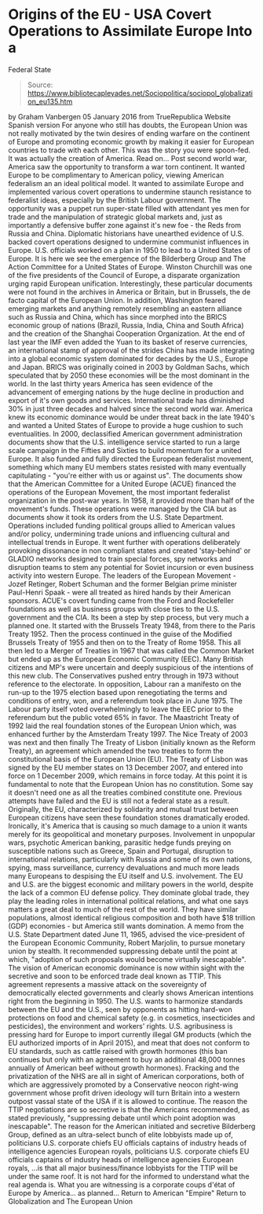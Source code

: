 # Origins of the EU - USA Covert Operations to Assimilate Europe Into a 
Federal State

> Source: https://www.bibliotecapleyades.net/Sociopolitica/sociopol_globalization_eu135.htm

by Graham Vanbergen
05 January 2016
from TrueRepublica Website
Spanish version
For anyone who still has doubts, the European Union was not really motivated by the twin desires of ending warfare on the continent of Europe and promoting economic growth by making it easier for European countries to trade with each other.
This was the story you were spoon-fed. It was actually the creation of America.
Read on...
Post second world war, America saw the opportunity to transform a war torn continent. It wanted Europe to be complimentary to American policy, viewing American federalism an an ideal political model.
It wanted to assimilate Europe and implemented various covert operations to undermine staunch resistance to federalist ideas, especially by the British Labour government. The opportunity was a puppet run super-state filled with attendant yes men for trade and the manipulation of strategic global markets and, just as importantly a defensive buffer zone against it's new foe - the Reds from Russia and China.
Diplomatic historians have unearthed evidence of U.S. backed covert operations designed to undermine communist influences in Europe.
U.S. officials worked on a plan in 1950 to lead to a United States of Europe. It is here we see the emergence of the Bilderberg Group and The Action Committee for a United States of Europe.
Winston Churchill was one of the five presidents of the Council of Europe, a disparate organization urging rapid European unification.
Interestingly, these particular documents were not found in the archives in America or Britain, but in Brussels, the de facto capital of the European Union.
In addition, Washington feared emerging markets and anything remotely resembling an eastern alliance such as Russia and China, which has since morphed into the BRICS economic group of nations (Brazil, Russia, India, China and South Africa) and the creation of the Shanghai Cooperation Organization.
At the end of last year the IMF even added the Yuan to its basket of reserve currencies, an international stamp of approval of the strides China has made integrating into a global economic system dominated for decades by the U.S., Europe and Japan.
BRICS was originally coined in 2003 by Goldman Sachs, which speculated that by 2050 these economies will be the most dominant in the world.
In the last thirty years America has seen evidence of the advancement of emerging nations by the huge decline in production and export of it's own goods and services. International trade has diminished 30% in just three decades and halved since the second world war.
America knew its economic dominance would be under threat back in the late 1940's and wanted a United States of Europe to provide a huge cushion to such eventualities.
In 2000, declassified American government administration documents show that the U.S. intelligence service started to run a large scale campaign in the Fifties and Sixties to build momentum for a united Europe.
It also funded and fully directed the European federalist movement, something which many EU members states resisted with many eventually capitulating - "you're either with us or against us".
The documents show that the American Committee for a United Europe (ACUE) financed the operations of the European Movement, the most important federalist organization in the post-war years. In 1958, it provided more than half of the movement's funds.
These operations were managed by the CIA but as documents show it took its orders from the U.S. State Department.
Operations included funding political groups allied to American values and/or policy, undermining trade unions and influencing cultural and intellectual trends in Europe.
It went further with operations deliberately provoking dissonance in non compliant states and created 'stay-behind' or GLADIO networks designed to train special forces, spy networks and disruption teams to stem any potential for Soviet incursion or even business activity into western Europe.
The leaders of the European Movement - Jozef Retinger, Robert Schuman and the former Belgian prime minister Paul-Henri Spaak - were all treated as hired hands by their American sponsors.
ACUE's covert funding came from the Ford and Rockefeller foundations as well as business groups with close ties to the U.S. government and the CIA.
Its been a step by step process, but very much a planned one. It started with the Brussels Treaty 1948, from there to the Paris Treaty 1952. Then the process continued in the guise of the Modified Brussels Treaty of 1955 and then on to the Treaty of Rome 1958.
This all then led to a Merger of Treaties in 1967 that was called the Common Market but ended up as the European Economic Community (EEC).
Many British citizens and MP's were uncertain and deeply suspicious of the intentions of this new club. The Conservatives pushed entry through in 1973 without reference to the electorate.
In opposition, Labour ran a manifesto on the run-up to the 1975 election based upon renegotiating the terms and conditions of entry, won, and a referendum took place in June 1975. The Labour party itself voted overwhelmingly to leave the EEC prior to the referendum but the public voted 65% in favor.
The Maastricht Treaty of 1992 laid the real foundation stones of the European Union which, was enhanced further by the Amsterdam Treaty 1997.
The Nice Treaty of 2003 was next and then finally The Treaty of Lisbon (initially known as the Reform Treaty), an agreement which amended the two treaties to form the constitutional basis of the European Union (EU).
The Treaty of Lisbon was signed by the EU member states on 13 December 2007, and entered into force on 1 December 2009, which remains in force today.
At this point it is fundamental to note that the European Union has no constitution. Some say it doesn't need one as all the treaties combined constitute one. Previous attempts have failed and the EU is still not a federal state as a result.
Originally, the EU, characterized by solidarity and mutual trust between European citizens have seen these foundation stones dramatically eroded. Ironically, it's America that is causing so much damage to a union it wants merely for its geopolitical and monetary purposes.
Involvement in unpopular wars, psychotic American banking, parasitic hedge funds preying on susceptible nations such as Greece, Spain and Portugal, disruption to international relations, particularly with Russia and some of its own nations, spying, mass surveillance, currency devaluations and much more leads many Europeans to despising the EU itself and U.S. involvement.
The EU and U.S. are the biggest economic and military powers in the world, despite the lack of a common EU defense policy. They dominate global trade, they play the leading roles in international political relations, and what one says matters a great deal to much of the rest of the world.
They have similar populations, almost identical religious composition and both have $18 trillion (GDP) economies - but America still wants domination.
A memo from the U.S. State Department dated June 11, 1965, advised the vice-president of the European Economic Community, Robert Marjolin, to pursue monetary union by stealth.
It recommended suppressing debate until the point at which,
"adoption of such proposals would become virtually inescapable".
The vision of American economic dominance is now within sight with the secretive and soon to be enforced trade deal known as TTIP.
This agreement represents a massive attack on the sovereignty of democratically elected governments and clearly shows American intentions right from the beginning in 1950. The U.S. wants to harmonize standards between the EU and the U.S., seen by opponents as hitting hard-won protections on food and chemical safety (e.g. in cosmetics, insecticides and pesticides), the environment and workers' rights.
U.S. agribusiness is pressing hard for Europe to import currently illegal GM products (which the EU authorized imports of in April 2015), and meat that does not conform to EU standards, such as cattle raised with growth hormones (this ban continues but only with an agreement to buy an additional 48,000 tonnes annually of American beef without growth hormones).
Fracking and the privatization of the NHS are all in sight of American corporations, both of which are aggressively promoted by a Conservative neocon right-wing government whose profit driven ideology will turn Britain into a western outpost vassal state of the USA if it is allowed to continue.
The reason the TTIP negotiations are so secretive is that the Americans recommended, as stated previously,
"suppressing debate until which point adoption was inescapable".
The reason for the American initiated and secretive Bilderberg Group, defined as an ultra-select bunch of elite lobbyists made up of,
politicians U.S. corporate chiefs EU officials captains of industry heads of intelligence agencies European royals,
politicians
U.S. corporate chiefs
EU officials
captains of industry
heads of intelligence agencies
European royals,
...is that all major business/finance lobbyists for the TTIP will be under the same roof. It is not hard for the informed to understand what the real agenda is.
What you are witnessing is a corporate coups d'état of Europe by America... as planned...
Return to American "Empire"
Return to Globalization and The European Union
